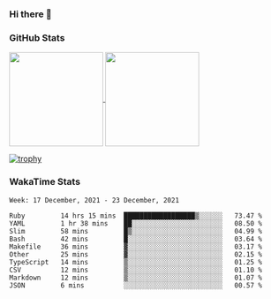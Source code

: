 ### Hi there 👋

### GitHub Stats

<a href="https://github.com/anuraghazra/github-readme-stats">
  <img align="center" height="170px" src="https://github-readme-stats.vercel.app/api/top-langs/?username=tksfjt1024&layout=compact&count_private=true&show_icons=true&show_icons=true&theme=graywhite" />
</a>
<a href="https://github.com/anuraghazra/github-readme-stats">
  <img align="center" height="170px" src="https://github-readme-stats.vercel.app/api?username=tksfjt1024&count_private=true&show_icons=true&show_icons=true&theme=graywhite" />
</a>

[![trophy](https://github-profile-trophy.vercel.app/?username=tksfjt1024)](https://github.com/ryo-ma/github-profile-trophy)

### WakaTime Stats

<!--START_SECTION:waka-->
```text
Week: 17 December, 2021 - 23 December, 2021

Ruby         14 hrs 15 mins  ██████████████████▒░░░░░░   73.47 % 
YAML         1 hr 38 mins    ██░░░░░░░░░░░░░░░░░░░░░░░   08.50 % 
Slim         58 mins         █▒░░░░░░░░░░░░░░░░░░░░░░░   04.99 % 
Bash         42 mins         █░░░░░░░░░░░░░░░░░░░░░░░░   03.64 % 
Makefile     36 mins         ▓░░░░░░░░░░░░░░░░░░░░░░░░   03.17 % 
Other        25 mins         ▓░░░░░░░░░░░░░░░░░░░░░░░░   02.15 % 
TypeScript   14 mins         ▒░░░░░░░░░░░░░░░░░░░░░░░░   01.25 % 
CSV          12 mins         ▒░░░░░░░░░░░░░░░░░░░░░░░░   01.10 % 
Markdown     12 mins         ▒░░░░░░░░░░░░░░░░░░░░░░░░   01.07 % 
JSON         6 mins          ░░░░░░░░░░░░░░░░░░░░░░░░░   00.57 % 
```
<!--END_SECTION:waka-->
